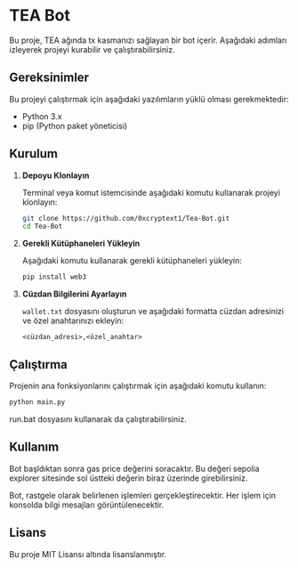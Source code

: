# TEA Bot

Bu proje, TEA ağında tx kasmanızı sağlayan bir bot içerir. Aşağıdaki adımları izleyerek projeyi kurabilir ve çalıştırabilirsiniz.

## Gereksinimler

Bu projeyi çalıştırmak için aşağıdaki yazılımların yüklü olması gerekmektedir:

- Python 3.x
- pip (Python paket yöneticisi)

## Kurulum

1. **Depoyu Klonlayın**

   Terminal veya komut istemcisinde aşağıdaki komutu kullanarak projeyi klonlayın:

   ```bash
   git clone https://github.com/0xcryptext1/Tea-Bot.git
   cd Tea-Bot
   ```

2. **Gerekli Kütüphaneleri Yükleyin**

   Aşağıdaki komutu kullanarak gerekli kütüphaneleri yükleyin:

   ```bash
   pip install web3
   ```

3. **Cüzdan Bilgilerini Ayarlayın**

   `wallet.txt` dosyasını oluşturun ve aşağıdaki formatta cüzdan adresinizi ve özel anahtarınızı ekleyin:

   ```
   <cüzdan_adresi>,<özel_anahtar>
   ```

## Çalıştırma

Projenin ana fonksiyonlarını çalıştırmak için aşağıdaki komutu kullanın:
```bash
python main.py
```
run.bat dosyasını kullanarak da çalıştırabilirsiniz.

## Kullanım
Bot başldıktan sonra gas price değerini soracaktır. Bu değeri sepolia explorer sitesinde sol üstteki değerin biraz üzerinde girebilirsiniz.

Bot, rastgele olarak belirlenen işlemleri gerçekleştirecektir. Her işlem için konsolda bilgi mesajları görüntülenecektir.

## Lisans

Bu proje MIT Lisansı altında lisanslanmıştır.
